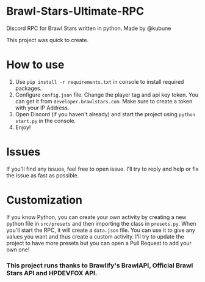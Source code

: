 # Brawl-Stars-Ultimate-RPC
Discord RPC for Brawl Stars written in python. Made by @kubune

This project was quick to create.

# How to use
1. Use `pip install -r requirements.txt` in console to install required packages.
2. Configure `config.json` file. Change the player tag and api key token. You can get it from `developer.brawlstars.com`. Make sure to create a token with your IP Address.
3. Open Discord (if you haven't already) and start the project using `python start.py` in the console.
4. Enjoy!

# Issues
If you'll find any issues, feel free to open issue. I'll try to reply and help or fix the issue as fast as possible.

# Customization
If you know Python, you can create your own activity by creating a new python file in `src/presets` and then importing the class in `presets.py`. When you'll start the RPC, it will create a `data.json` file. You can use it to give any values you want and thus create a custom activity. I'll try to update the project to have more presets but you can open a Pull Request to add your own one!

### This project runs thanks to Brawlify's BrawlAPI, Official Brawl Stars API and HPDEVFOX API. 
